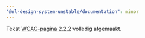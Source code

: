 ```yaml
---
"@nl-design-system-unstable/documentation": minor
---
```


Tekst [WCAG-pagina 2.2.2](/wcag/2.2.2) volledig afgemaakt.
